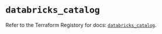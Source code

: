 # `databricks_catalog`

Refer to the Terraform Registory for docs: [`databricks_catalog`](https://www.terraform.io/docs/providers/databricks/r/catalog).
